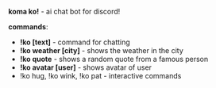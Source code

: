 <b>koma ko!</b> - ai chat bot for discord!


<b>commands</b>:
- <b>!ko [text]</b>          - command for chatting
- <b>!ko weather [city]</b>  - shows the weather in the city
- <b>!ko quote</b>           - shows a random quote from a famous person
- <b>!ko avatar [user]</b>   - shows avatar of user
- !ko hug, !ko wink, !ko pat - interactive commands
